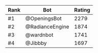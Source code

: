 Rank|Bot|Rating
---|---|---
#1|@OpeningsBot|2279
#2|@RadianceEngine|1874
#3|@wardnbot|1741
#4|@Jibbby|1697
